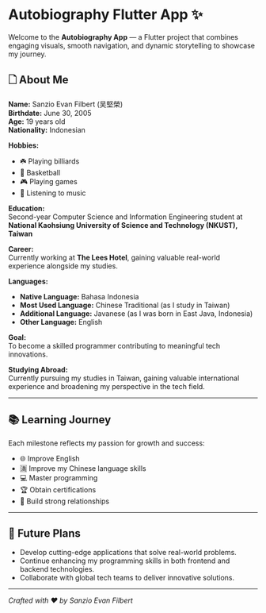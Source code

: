 # Autobiography Flutter App ✨

Welcome to the **Autobiography App** — a Flutter project that combines engaging visuals, smooth navigation, and dynamic storytelling to showcase my journey.

## 🗋 About Me

**Name:** Sanzio Evan Filbert (吴堅榮)  
**Birthdate:** June 30, 2005  
**Age:** 19 years old  
**Nationality:** Indonesian  

**Hobbies:**  
- ☘️ Playing billiards  
- 🏀 Basketball  
- 🎮 Playing games  
- 🎵 Listening to music  

**Education:**  
Second-year Computer Science and Information Engineering student at **National Kaohsiung University of Science and Technology (NKUST), Taiwan** 

**Career:**  
Currently working at **The Lees Hotel**, gaining valuable real-world experience alongside my studies.

**Languages:**  
- **Native Language:** Bahasa Indonesia  
- **Most Used Language:** Chinese Traditional (as I study in Taiwan)  
- **Additional Language:** Javanese (as I was born in East Java, Indonesia)  
- **Other Language:** English  

**Goal:**  
To become a skilled programmer contributing to meaningful tech innovations.  

**Studying Abroad:**  
Currently pursuing my studies in Taiwan, gaining valuable international experience and broadening my perspective in the tech field.

---

## 📚 Learning Journey

Each milestone reflects my passion for growth and success:

- 🌐 Improve English
- 🈵 Improve my Chinese language skills  
- 💻 Master programming  
- 🏆 Obtain certifications  
- 🤝 Build strong relationships  

---

## 🚀 Future Plans

- Develop cutting-edge applications that solve real-world problems.  
- Continue enhancing my programming skills in both frontend and backend technologies.  
- Collaborate with global tech teams to deliver innovative solutions.  

---

*Crafted with ❤️ by Sanzio Evan Filbert*
